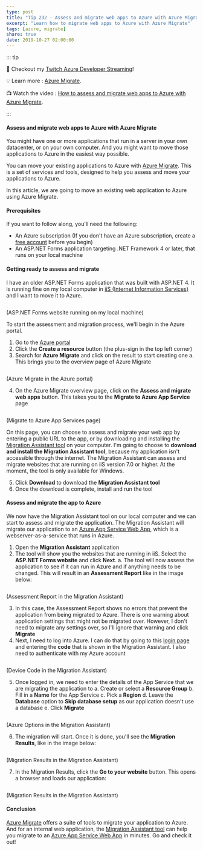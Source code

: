 ```yaml
---
type: post
title: "Tip 232 - Assess and migrate web apps to Azure with Azure Migrate"
excerpt: "Learn how to migrate web apps to Azure with Azure Migrate"
tags: [azure, migrate]
share: true
date: 2019-10-27 02:00:00
---
```


::: tip 

:unicorn: Checkout my [Twitch Azure Developer Streaming](https://twitch.tv/mbcrump?WT.mc_id=azure-azuredevtips-micrum)!

:bulb: Learn more : [Azure Migrate](https://docs.microsoft.com/azure/migrate/migrate-services-overview?WT.mc_id=docs-azuredevtips-micrum). 

:tv: Watch the video : [How to assess and migrate web apps to Azure with Azure Migrate](https://www.youtube.com/watch?v=_7wV-PrkaBY&list=PLLasX02E8BPCNCK8Thcxu-Y-XcBUbhFWC&index=2?WT.mc_id=youtube-azuredevtips-micrum).


:::

#### Assess and migrate web apps to Azure with Azure Migrate

You might have one or more applications that run in a server in your own datacenter, or on your own computer. And you might want to move those applications to Azure in the easiest way possible. 

You can move your existing applications to Azure with [Azure Migrate](https://docs.microsoft.com/azure/migrate/migrate-services-overview?WT.mc_id=docs-azuredevtips-micrum). This is a set of services and tools, designed to help you assess and move your applications to Azure.  

In this article, we are going to move an existing web application to Azure using Azure Migrate.

#### Prerequisites

If you want to follow along, you'll need the following:
* An Azure subscription (If you don't have an Azure subscription, create a [free account](https://azure.microsoft.com/free/?WT.mc_id=azure-azuredevtips-micrum) before you begin)
* An ASP.NET Forms application targeting .NET Framework 4 or later, that runs on your local machine

#### Getting ready to assess and migrate

I have an older ASP.NET Forms application that was built with ASP.NET 4. It is running fine on my local computer in [iiS (Internet Information Services)](https://www.iis.net/) and I want to move it to Azure.

<img :src="$withBase('/files/32original.png')">

(ASP.NET Forms website running on my local machine)

To start the assessment and migration process, we'll begin in the Azure portal.
1. Go to the [Azure portal](https://portal.azure.com/?WT.mc_id=azure-azuredevtips-micrum)
2. Click the **Create a resource** button (the plus-sign in the top left corner)
3. Search for **Azure Migrate** and click on the result to start creating one
   a. This brings you to the overview page of Azure Migrate

<img :src="$withBase('/files/32migratehome.png')">

(Azure Migrate in the Azure portal)

4. On the Azure Migrate overview page, click on the **Assess and migrate web apps** button. This takes you to the **Migrate to Azure App Service** page

<img :src="$withBase('/files/32migratedownload.png')">

(Migrate to Azure App Services page)

On this page, you can choose to assess and migrate your web app by entering a public URL to the app, or by downloading and installing the [Migration Assistant tool](https://appmigration.microsoft.com/readiness?WT.mc_id=microsoft-azuredevtips-micrum) on your computer.
I'm going to choose to **download and install the Migration Assistant tool**, because my application isn't accessible through the internet. The Migration Assistant can assess and migrate websites that are running on iiS version 7.0 or higher. At the moment, the tool is only available for Windows. 

5. Click **Download** to download the **Migration Assistant tool**
6. Once the download is complete, install and run the tool

#### Assess and migrate the app to Azure

We now have the Migration Assistant tool on our local computer and we can start to assess and migrate the application.
The Migration Assistant will migrate our application to an [Azure App Service Web App](https://azure.microsoft.com/services/app-service/web?WT.mc_id=azure-azuredevtips-micrum), which is a webserver-as-a-service that runs in Azure. 

1. Open the **Migration Assistant** application
2. The tool will show you the websites that are running in iiS. Select the **ASP.NET Forms website** and click **Next**. 
   a. The tool will now assess the application to see if it can run in Azure and if anything needs to be changed. This will result in an **Assessment Report** like in the image below:

<img :src="$withBase('/files/32migrationtool.png')">

(Assessment Report in the Migration Assistant)

3. In this case, the Assessment Report shows no errors that prevent the application from being migrated to Azure. There is one warning about application settings that might not be migrated over. However, I don't need to migrate any settings over, so I'll ignore that warning and click **Migrate**
4. Next, I need to log into Azure. I can do that by going to this [login page](https://microsoft.com/devicelogin?WT.mc_id=microsoft-azuredevtips-micrum) and entering the **code** that is shown in the Migration Assistant. I also need to authenticate with my Azure account    

<img :src="$withBase('/files/32authenticate.png')">

(Device Code in the Migration Assistant)

5. Once logged in, we need to enter the details of the App Service that we are migrating the application to
   a. Create or select a **Resource Group**
   b. Fill in a **Name** for the App Service
   c. Pick a **Region**
   d. Leave the **Database** option to **Skip database setup** as our application doesn't use a database
   e. Click **Migrate**

<img :src="$withBase('/files/32azureoptions.png')">

(Azure Options in the Migration Assistant)

6. The migration will start. Once it is done, you'll see the **Migration Results**, like in the image below:

<img :src="$withBase('/files/32migrationresults.png')">

(Migration Results in the Migration Assistant)

7. In the Migration Results, click the **Go to your website** button. This opens a browser and loads our application:

<img :src="$withBase('/files/32result.png')">

(Migration Results in the Migration Assistant)

#### Conclusion

[Azure Migrate](https://docs.microsoft.com/azure/migrate/migrate-services-overview?WT.mc_id=docs-azuredevtips-micrum) offers a suite of tools to migrate your application to Azure. And for an internal web application, the [Migration Assistant tool](https://appmigration.microsoft.com/readiness?WT.mc_id=microsoft-azuredevtips-micrum) can help you migrate to an [Azure App Service Web App](https://azure.microsoft.com/services/app-service/web?WT.mc_id=azure-azuredevtips-micrum) in minutes. Go and check it out!



